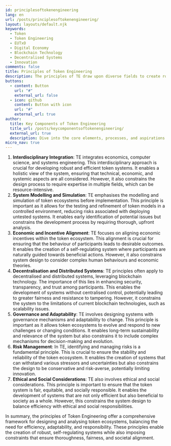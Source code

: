 ```yaml
---
id: principlesoftokenengineering
lang: en
url: /posts/principlesoftokenengineering/
layout: layouts/default.njk
keywords:
  - Token
  - Token Engineering
  - EUTxO
  - Digital Economy
  - Blockchain Technology
  - Decentralised Systems
  - Innovation
comments: false
title: Principles of Token Engineering
description: The principles of TE draw upon diverse fields to create robust, efficient, and equitable token ecosystems. These principles guide the development of decentralised systems, ensuring they are not only technically sound but also economically viable and socially responsible. From modelling and simulation to governance and risk management, TE principles provide a comprehensive framework for navigating the complexities of the digital economy.
buttons:
  - content: Button
    url: "#"
    external_url: false
  - icon: github
    content: Button with icon
    url: "#"
    external_url: true
author:
  title: Key Components of Token Engineering
  title_url: /posts/keycomponentsoftokenengineering/
  external_url: true
  description: Dive into the core elements, processes, and aspirations that shape the vibrant landscape of Token Engineering, where digital innovation meets strategic design.
micro_nav: true
---
```


1. **Interdisciplinary Integration**: TE integrates economics, computer science, and systems engineering. This interdisciplinary approach is crucial for developing robust and efficient token systems. It enables a holistic view of the system, ensuring that technical, economic, and systemic aspects are all considered. However, it also constrains the design process to require expertise in multiple fields, which can be resource-intensive.
2. **System Modelling and Simulation**: TE emphasises the modelling and simulation of token ecosystems before implementation. This principle is important as it allows for the testing and refinement of token models in a controlled environment, reducing risks associated with deploying untested systems. It enables early identification of potential issues but constrains the development process by requiring thorough, upfront analysis.
3. **Economic and Incentive Alignment**: TE focuses on aligning economic incentives within the token ecosystem. This alignment is crucial for ensuring that the behaviour of participants leads to desirable outcomes. It enables the creation of a self-regulating system where participants are naturally guided towards beneficial actions. However, it also constrains system design to consider complex human behaviours and economic theories.
4. **Decentralisation and Distributed Systems**: TE principles often apply to decentralised and distributed systems, leveraging blockchain technology. The importance of this lies in enhancing security, transparency, and trust among participants. This enables the development of systems without centralised control, potentially leading to greater fairness and resistance to tampering. However, it constrains the system to the limitations of current blockchain technologies, such as scalability issues.
5. **Governance and Adaptability**: TE involves designing systems with governance mechanisms and adaptability to change. This principle is important as it allows token ecosystems to evolve and respond to new challenges or changing conditions. It enables long-term sustainability and relevance of the system but also constrains it to include complex mechanisms for decision-making and evolution.
6. **Risk Management**: In TE, identifying and managing risks is a fundamental principle. This is crucial to ensure the stability and reliability of the token ecosystem. It enables the creation of systems that can withstand various stressors and uncertainties but also constrains the design to be conservative and risk-averse, potentially limiting innovation.
7. **Ethical and Social Considerations**: TE also involves ethical and social considerations. This principle is important to ensure that the token system is fair, equitable, and socially responsible. It enables the development of systems that are not only efficient but also beneficial to society as a whole. However, this constrains the system design to balance efficiency with ethical and social responsibilities.

In summary, the principles of Token Engineering offer a comprehensive framework for designing and analysing token ecosystems, balancing the need for efficiency, adaptability, and responsibility. These principles enable the creation of robust, self-regulating systems while also imposing constraints that ensure thoroughness, fairness, and societal alignment.
